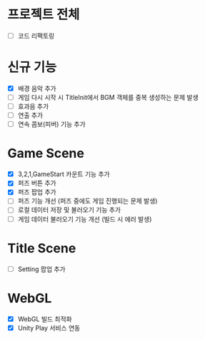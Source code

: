 # 프로젝트 전체
- [ ] 코드 리팩토링

# 신규 기능
- [x] 배경 음악 추가
- [ ] 게임 다시 시작 시 TitleInit에서 BGM 객체를 중복 생성하는 문제 발생
- [ ] 효과음 추가
- [ ] 연출 추가
- [ ] 연속 콤보(피버) 기능 추가

# Game Scene
- [x] 3,2,1,GameStart 카운트 기능 추가
- [x] 퍼즈 버튼 추가
- [x] 퍼즈 팝업 추가
- [ ] 퍼즈 기능 개선 (퍼즈 중에도 게임 진행되는 문제 발생)
- [ ] 로컬 데이터 저장 및 불러오기 기능 추가
- [ ] 게임 데이터 불러오기 기능 개선 (빌드 시 에러 발생)

# Title Scene
- [ ] Setting 팝업 추가

# WebGL
- [x] WebGL 빌드 최적화
- [x] Unity Play 서비스 연동
